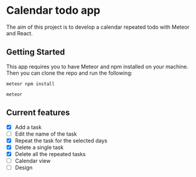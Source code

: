 # Calendar todo app

The aim of this project is to develop a calendar repeated todo with Meteor and React.

## Getting Started

This app requires you to have Meteor and npm installed on your machine. Then you can clone the repo and run the following:

```
meteor npm install
```

```
meteor
```

## Current features

- [x] Add a task
- [ ] Edit the name of the task
- [x] Repeat the task for the selected days
- [x] Delete a single task
- [x] Delete all the repeated tasks
- [ ] Calendar view
- [ ] Design 